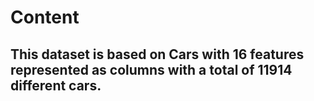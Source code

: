 # Content
## This dataset is based on Cars with 16 features represented as columns with a total of 11914 different cars.
